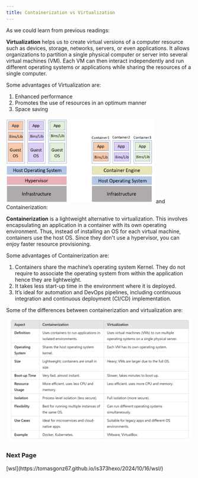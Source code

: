```yaml
---
title: Containerization vs Virtualization
---
```


As we could learn from previous readings:

**Virtualization** helps us to create virtual versions of a computer resource such as devices, storage, networks, servers, or even applications. 
It allows organizations to partition a single physical computer or server into several virtual machines (VM). 
Each VM can then interact independently and run different operating systems or applications while sharing the resources of a single computer.

Some advantages of Virtualization are: 
1. Enhanced performance
2. Promotes the use of resources in an optimum manner
3. Space saving

<img src="img/containerization_vs_virtualization.png" alt="virtualization and containerization diagram" width= "400"/>
and Containerization: 

**Containerization** is a lightweight alternative to virtualization. This involves encapsulating an application in a container with its own operating environment.
Thus, instead of installing an OS for each virtual machine, containers use the host OS. Since they don't use a hypervisor, you can enjoy faster resource provisioning.

Some advantages of Containerization are:
1. Containers share the machine’s operating system Kernel. They do not require to associate the operating system from within the application hence they are lightweight.
2. It takes less start-up time in the environment where it is deployed.
3. It’s ideal for automation and DevOps pipelines, including continuous integration and continuous deployment (CI/CD) implementation.

Some of the differences between containerization and virtualization are: 

<div align="center">
  <img src = "img/differences_containerization_virtualization.png" alt="differences diagram" width="700"/>
</div>

<h3>Next Page</h3>
[wsl](https://tomasgonz67.github.io/is373hexo/2024/10/16/wsl/)
